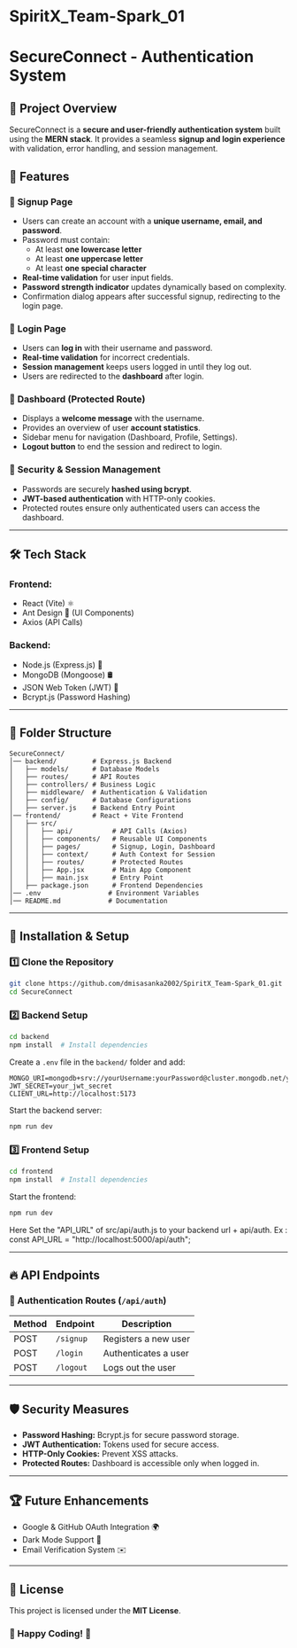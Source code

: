 # SpiritX_Team-Spark_01

# SecureConnect - Authentication System

## 📌 Project Overview
SecureConnect is a **secure and user-friendly authentication system** built using the **MERN stack**. It provides a seamless **signup and login experience** with validation, error handling, and session management.

## 🚀 Features
### 🔹 **Signup Page**
- Users can create an account with a **unique username, email, and password**.
- Password must contain:
  - At least **one lowercase letter**
  - At least **one uppercase letter**
  - At least **one special character**
- **Real-time validation** for user input fields.
- **Password strength indicator** updates dynamically based on complexity.
- Confirmation dialog appears after successful signup, redirecting to the login page.

### 🔹 **Login Page**
- Users can **log in** with their username and password.
- **Real-time validation** for incorrect credentials.
- **Session management** keeps users logged in until they log out.
- Users are redirected to the **dashboard** after login.

### 🔹 **Dashboard** (Protected Route)
- Displays a **welcome message** with the username.
- Provides an overview of user **account statistics**.
- Sidebar menu for navigation (Dashboard, Profile, Settings).
- **Logout button** to end the session and redirect to login.

### 🔹 **Security & Session Management**
- Passwords are securely **hashed using bcrypt**.
- **JWT-based authentication** with HTTP-only cookies.
- Protected routes ensure only authenticated users can access the dashboard.

---

## 🛠 Tech Stack
### **Frontend:**
- React (Vite) ⚛️
- Ant Design 🎨 (UI Components)
- Axios (API Calls)

### **Backend:**
- Node.js (Express.js) 🚀
- MongoDB (Mongoose) 🛢
- JSON Web Token (JWT) 🔐
- Bcrypt.js (Password Hashing)

---

## 📂 Folder Structure
```
SecureConnect/
│── backend/         # Express.js Backend
│   ├── models/      # Database Models
│   ├── routes/      # API Routes
│   ├── controllers/ # Business Logic
│   ├── middleware/  # Authentication & Validation
│   ├── config/      # Database Configurations
│   ├── server.js    # Backend Entry Point
│── frontend/        # React + Vite Frontend
│   ├── src/
│   │   ├── api/          # API Calls (Axios)
│   │   ├── components/   # Reusable UI Components
│   │   ├── pages/        # Signup, Login, Dashboard
│   │   ├── context/      # Auth Context for Session
│   │   ├── routes/       # Protected Routes
│   │   ├── App.jsx       # Main App Component
│   │   ├── main.jsx      # Entry Point
│   ├── package.json      # Frontend Dependencies
│── .env                 # Environment Variables
│── README.md            # Documentation
```

---

## 🔧 Installation & Setup
### **1️⃣ Clone the Repository**
```sh
git clone https://github.com/dmisasanka2002/SpiritX_Team-Spark_01.git
cd SecureConnect
```

### **2️⃣ Backend Setup**
```sh
cd backend
npm install  # Install dependencies
```
Create a `.env` file in the `backend/` folder and add:
```env
MONGO_URI=mongodb+srv://yourUsername:yourPassword@cluster.mongodb.net/yourDatabase
JWT_SECRET=your_jwt_secret
CLIENT_URL=http://localhost:5173
```
Start the backend server:
```sh
npm run dev
```

### **3️⃣ Frontend Setup**
```sh
cd frontend
npm install  # Install dependencies
```
Start the frontend:
```sh
npm run dev
```
Here Set the "API_URL" of src/api/auth.js to your backend url + api/auth.
Ex : const API_URL = "http://localhost:5000/api/auth";

---

## 🔥 API Endpoints
### **🔹 Authentication Routes** (`/api/auth`)
| Method | Endpoint  | Description |
|--------|----------|-------------|
| POST   | `/signup`  | Registers a new user |
| POST   | `/login`   | Authenticates a user |
| POST   | `/logout`  | Logs out the user |

---

## 🛡 Security Measures
- **Password Hashing:** Bcrypt.js for secure password storage.
- **JWT Authentication:** Tokens used for secure access.
- **HTTP-Only Cookies:** Prevent XSS attacks.
- **Protected Routes:** Dashboard is accessible only when logged in.

---

## 🏆 Future Enhancements
- Google & GitHub OAuth Integration 🌍
- Dark Mode Support 🌙
- Email Verification System ✉️

---

## 📜 License
This project is licensed under the **MIT License**.

### 🎉 Happy Coding! 🚀

